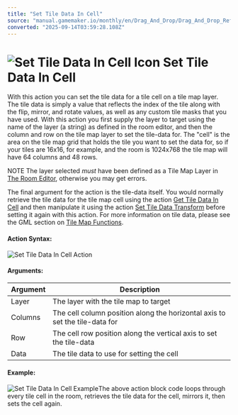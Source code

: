 ```yaml
---
title: "Set Tile Data In Cell"
source: "manual.gamemaker.io/monthly/en/Drag_And_Drop/Drag_And_Drop_Reference/Tiles/Set_Tile_Data_In_Cell.htm"
converted: "2025-09-14T03:59:28.108Z"
---
```


# ![Set Tile Data In Cell Icon](../../../assets/Images/Scripting_Reference/Drag_And_Drop/Reference/Tiles/i_Tiles_Set_Tile_Data_In_Cell.png) Set Tile Data In Cell

With this action you can set the tile data for a tile cell on a tile map layer. The tile data is simply a value that reflects the index of the tile along with the flip, mirror, and rotate values, as well as any custom tile masks that you have used. With this action you first supply the layer to target using the name of the layer (a string) as defined in the room editor, and then the column and row on the tile map layer to set the tile-data for. The "cell" is the area on the tile map grid that holds the tile you want to set the data for, so if your tiles are 16x16, for example, and the room is 1024x768 the tile map will have 64 columns and 48 rows.

NOTE The layer selected _must_ have been defined as a Tile Map Layer in [The Room Editor](../../../The_Asset_Editors/Rooms.md), otherwise you may get errors.

The final argument for the action is the tile-data itself. You would normally retrieve the tile data for the tile map cell using the action [Get Tile Data In Cell](Get_Tile_Data_In_Cell.md) and then manipulate it using the action [Set Tile Data Transform](Set_Tile_Data_Transform.md) before setting it again with this action. For more information on tile data, please see the GML section on [Tile Map Functions](../../../GameMaker_Language/GML_Reference/Asset_Management/Rooms/Tile_Map_Layers/Tile_Map_Layers.md).

#### Action Syntax:

![Set Tile Data In Cell Action](../../../assets/Images/Scripting_Reference/Drag_And_Drop/Reference/Tiles/a_Tiles_Set_Tile_Data_In_Cell.png)

#### Arguments:

| Argument | Description |
| --- | --- |
| Layer | The layer with the tile map to target |
| Columns | The cell column position along the horizontal axis to set the tile-data for |
| Row | The cell row position along the vertical axis to set the tile-data |
| Data | The tile data to use for setting the cell |

#### Example:

![Set Tile Data In Cell Example](../../../assets/Images/Scripting_Reference/Drag_And_Drop/Reference/Tiles/e_Tiles_Set_Tile_Data_In_Cell.png)The above action block code loops through every tile cell in the room, retrieves the tile data for the cell, mirrors it, then sets the cell again.